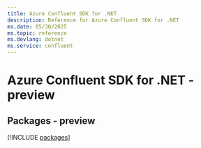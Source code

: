```yaml
---
title: Azure Confluent SDK for .NET
description: Reference for Azure Confluent SDK for .NET
ms.date: 05/30/2025
ms.topic: reference
ms.devlang: dotnet
ms.service: confluent
---
```

# Azure Confluent SDK for .NET - preview
## Packages - preview
[!INCLUDE [packages](confluent-index.md)]